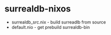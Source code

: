 # surrealdb-nixos

- surrealdb_src.nix - build surreadlb from source
- default.nio - get prebuild surrealdb-bin
